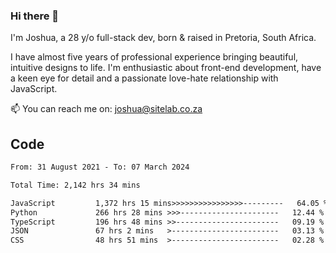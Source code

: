 ### Hi there 👋

I'm Joshua, a 28 y/o full-stack dev, born & raised in Pretoria, South Africa. 

I have almost five years of professional experience bringing beautiful, intuitive designs to life. I'm enthusiastic about front-end development, have a keen eye for detail and a passionate love-hate relationship with JavaScript.

📫 You can reach me on: joshua@sitelab.co.za

## **Code**

<!--START_SECTION:waka-->

```txt
From: 31 August 2021 - To: 07 March 2024

Total Time: 2,142 hrs 34 mins

JavaScript         1,372 hrs 15 mins>>>>>>>>>>>>>>>>---------   64.05 %
Python             266 hrs 28 mins >>>----------------------   12.44 %
TypeScript         196 hrs 48 mins >>-----------------------   09.19 %
JSON               67 hrs 2 mins   >------------------------   03.13 %
CSS                48 hrs 51 mins  >------------------------   02.28 %
```

<!--END_SECTION:waka-->

